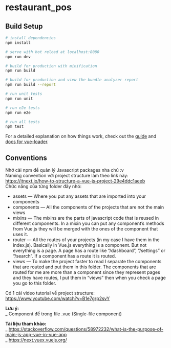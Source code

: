 # restaurant_pos

## Build Setup

``` bash
# install dependencies
npm install

# serve with hot reload at localhost:8080
npm run dev

# build for production with minification
npm run build

# build for production and view the bundle analyzer report
npm run build --report

# run unit tests
npm run unit

# run e2e tests
npm run e2e

# run all tests
npm test
```

For a detailed explanation on how things work, check out the [guide](http://vuejs-templates.github.io/webpack/) and [docs for vue-loader](http://vuejs.github.io/vue-loader).

## Conventions
Nhớ cài npm để quản lý Javascript packages nha chú :v<br>
Naming convention với project structure làm theo link này: https://itnext.io/how-to-structure-a-vue-js-project-29e4ddc1aeeb<br>
Chức năng của từng folder đây nhó:
<ul>
<li>assets — Where you put any assets that are imported into your components</li>
<li>components — All the components of the projects that are not the main views</li>
<li>mixins — The mixins are the parts of javascript code that is reused in different components. In a mixin you can put any component’s methods from Vue.js they will be merged with the ones of the component that uses it.</li>
<li>router — All the routes of your projects (in my case I have them in the index.js). Basically in Vue.js everything is a component. But not everything is a page. A page has a route like “/dashboard”, “/settings” or “/search”. If a component has a route it is routed.</li>
<li>views — To make the project faster to read I separate the components that are routed and put them in this folder. The components that are routed for me are more than a component since they represent pages and they have routes, I put them in “views” then when you check a page you go to this folder.</li>
</ul>

Có 1 cái video tutorial về project structure: https://www.youtube.com/watch?v=B1e7grp2svY

<b>Lưu ý:</b><br>
_ Component để trong file .vue (Single-file component)<br>

<b>Tài liệu tham khảo:</b><br>
_ https://stackoverflow.com/questions/58972232/what-is-the-purpose-of-main-js-app-vue-in-vue-app<br>
_ https://next.vuex.vuejs.org/<br>